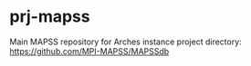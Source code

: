# prj-mapss
Main MAPSS repository for Arches instance project directory: https://github.com/MPI-MAPSS/MAPSSdb

